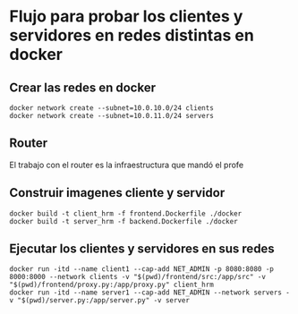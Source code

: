 # Flujo para probar los clientes y servidores en redes distintas en docker

## Crear las redes en docker
```
docker network create --subnet=10.0.10.0/24 clients
docker network create --subnet=10.0.11.0/24 servers
```

## Router

El trabajo con el router es la infraestructura que mandó el profe

## Construir imagenes cliente y servidor

```
docker build -t client_hrm -f frontend.Dockerfile ./docker
docker build -t server_hrm -f backend.Dockerfile ./docker
```

## Ejecutar los clientes y servidores en sus redes
```
docker run -itd --name client1 --cap-add NET_ADMIN -p 8080:8080 -p 8000:8000 --network clients -v "$(pwd)/frontend/src:/app/src" -v "$(pwd)/frontend/proxy.py:/app/proxy.py" client_hrm
docker run -itd --name server1 --cap-add NET_ADMIN --network servers -v "$(pwd)/server.py:/app/server.py" -v server
```
